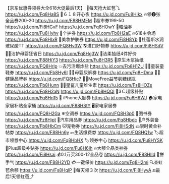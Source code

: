 【京东优惠券领券大全618大促最后1天】
🧧每天抢大虹苞⤵
https://u.jd.com/Fq8Ha8S
🧧６１８开心夜 
https://u.jd.com/Fu8HIkx
🔥领❸张全品券200-20
https://u.jd.com/F88HMEM
🛒超市券199-50
https://u.jd.com/Fi8HGvF 
https://u.jd.com/Fq8HOwY
🍚粮油券
https://u.jd.com/Fu8Hyhv
🧴个护券
https://u.jd.com/Fb8H2aE
🔥618主会场
https://u.jd.com/Fq8HIxR
💄美妆护肤券
https://u.jd.com/Fi8H8Yb
🎈杜蕾斯水润玻尿酸TT
https://u.jd.com/FQ8Hv3W
🌎进口好物券
https://u.jd.com/Fi8HSdV
👶🏻洁护母婴狂省日
https://u.jd.com/Fq8Hg3W
🧻洁柔抽纸4件好价
https://u.jd.com/F88HiY3
https://u.jd.com/Fu8H3R5
🧻原生木浆抽纸
https://u.jd.com/FQ8Hrlp
💥去污渍爆炸盐
https://u.jd.com/Fb8H1ZU
👶🏻童装童鞋券
https://u.jd.com/Fb8Hy6I
👶🏻母婴尿裤劵
https://u.jd.com/Fq8HDma
💪🏻健康品牌券
https://u.jd.com/FQ8Hic7
💪🏻MoveFree益节氨糖绿瓶
https://u.jd.com/Fb8Hunn
👶🏻星鲨儿童维生素
https://u.jd.com/Fs8HOZs
https://u.jd.com/Fq8H2aN
https://u.jd.com/Fb8HQQl
📱3Ｃ超级补贴
https://u.jd.com/Fq8Hn15
 iPhone大额券
https://u.jd.com/Fu8H6WJ
🏠家电家居补贴全家桶
https://u.jd.com/F88HStY
🖥家电家居券
https://u.jd.com/FQ8H2Ga
❄空调券
https://u.jd.com/FQ8H3p0
📖图书券
https://u.jd.com/Fz8Hipt
🚗汽车用品券
https://u.jd.com/Fq8Hbdc
🚴户外装备
https://u.jd.com/Fb8HbCm
🐱宠物券
https://u.jd.com/Fi8HSdN
💵限时黄金补帖劵
https://u.jd.com/F88Hn6y
💴生活缴费劵
https://u.jd.com/FQ8HQ1w
🏷超市领劵中心
https://u.jd.com/Fq8HbHX
🏷领券中心
https://u.jd.com/Fu8HYSK
👟Plus超级补贴券
https://u.jd.com/Fu8H6Ih
🔥大额全品类神券 
https://u.jd.com/Fi8Hsai
💰0.1亓买300-12全品卷
https://u.jd.com/F88HIId
🎰拼手气
https://u.jd.com/F88H2YD
💳一键保价
https://u.jd.com/Fq8H2mi
🔍查虹苞余额
https://u.jd.com/Fs8HqlP
🧧每天领３次
https://u.jd.com/Fi8HyvA
🔚最后1天领虹苞⤴